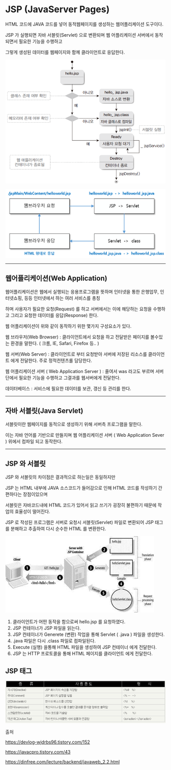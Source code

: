 # JSP (JavaServer Pages)

HTML 코드에 JAVA 코드를 넣어 동적웹페이지를 생성하는 웹어플리케이션 도구이다.

JSP 가 실행되면 자바 서블릿(Servlet) 으로 변환되며 웹 어플리케이션 서버에서 동작되면서 필요한 기능을 수행하고

그렇게 생성된 데이터를 웹페이지와 함께 클라이언트로 응답한다.

![img](./assets/jw_2.2_1.png)

![img](./assets/img.png)



------



## 웹어플리케이션(Web Application)

웹어플리케이션은 웹에서 실행되는 응용프로그램을 뜻하며 인터넷을 통한 은행업무, 인터넷쇼핑, 등등 인터넷에서 하는 여러 서비스를 총칭

하며 사용자가 필요한 요청(Request) 를 하고 서버에서는 이에 해당하는 요청을 수행하고 그리고 요청한 데이터를 응답(Response) 한다.



웹 어플리케이션이 위와 같이 동작하기 위한 몇가지 구성요소가 있다.

웹 브라우저(Web Browser) : 클라이언트에서 요청을 하고 전달받은 페이지를 볼수있는 환경을 말한다. ( 크롬, IE, Safari, Firefox 등.. )

웹 서버(Web Server) : 클라이언트로 부터 요청받아 서버에 저장된 리소스를 클라이언트 에게 전달한다. 주로 정적컨텐츠롤 담당한다.

웹 어플리케이션 서버 ( Web Application Server ) : 줄여서 was 라고도 부르며 서버단에서 필요한 기능을 수행하고 그결과를 웹서버에게 전달한다.

데이터베이스 : 서비스에 필요한 데이터를 보관, 갱신 등 관리를 한다.



------



## 자바 서블릿(Java Servlet)

서블릿이란 웹페이지를 동적으로 생성하기 위해 서버측 프로그램을 말한다. 

이는 자바 언어를 기반으로 만들지며 웹 어플리케이션 서버 ( Web Application Sever ) 위에서 컴파일 되고 동작한다.



------



## JSP 와 서블릿

JSP 와 서블릿의 차이점은 결과적으로 하는일은 동일하지만 

JSP 는 HTML 내부에 JAVA 소스코드가 들어감으로 인해 HTML 코드를 작성하기 간편하다는 장점이있으며

서블릿은 자바코드내에 HTML 코드가 있어서 읽고 쓰기가 굉장히 불편하기 때문에 작업의 효율성이 떨어진다.

JSP 로 작성된 프로그램은 서버로 요청시 서블릿(Servlet) 파일로 변환되어 JSP 태그를 분해하고 추출하여 다시 순수한 HTML 를 변환한다.

![img](./assets/99BD65335A01B26025.jpeg)



1. 클라이언트가 어떤 동작을 함으로써 hello.jsp 를 요청하였다.
2. JSP 컨테이너가 JSP 파일을 읽는다.
3. JSP 컨테이너가 Generete (변환) 작업을 통해 Servlet ( .java ) 파일을 생성한다.
4. .java 파일은 다시 .class 파일로 컴파일된다.
5. Execute (실행) 을통해 HTML 파일을 생성하여 JSP 컨테이너 에게 전달한다.
6. JSP 는 HTTP 프로토콜을 통해 HTML 페이지를 클라이언트 에게 전달한다.



## JSP 태그

![img](./assets/img-1690282107138-5.png)



출처

https://devlog-wjdrbs96.tistory.com/152

https://javacpro.tistory.com/43

https://dinfree.com/lecture/backend/javaweb_2.2.html